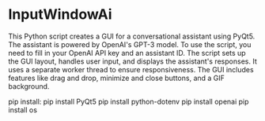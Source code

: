 # InputWindowAi
This Python script creates a GUI for a conversational assistant using PyQt5. 
The assistant is powered by OpenAI's GPT-3 model. To use the script, you need to fill in your OpenAI API key and an assistant ID.
The script sets up the GUI layout, handles user input, and displays the assistant's responses. 
It uses a separate worker thread to ensure responsiveness. The GUI includes features like drag and drop, minimize and close buttons, and a GIF background.

pip install:
pip install PyQt5
pip install python-dotenv
pip install openai
pip install os
